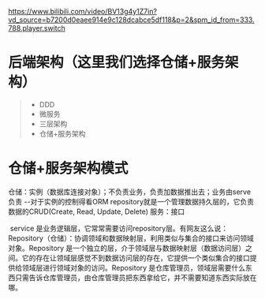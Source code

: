 https://www.bilibili.com/video/BV13g4y1Z7in?vd_source=b7200d0eaee914e9c128dcabce5df118&p=2&spm_id_from=333.788.player.switch

# 后端架构（这里我们选择仓储+服务架构）
>* DDD
>* 微服务
>* 三层架构
>* 仓储+服务架构

# 仓储+服务架构模式
仓储：实例（数据库连接对象）；不负责业务，负责加数据推出去；业务由serve负责    --对于实例的控制得看ORM
repository就是一个管理数据持久层的，它负责数据的CRUD(Create, Read, Update, Delete)
服务：接口

 service 是业务逻辑层，它常常需要访问repository层。有网友这么说：Repository（仓储）：协调领域和数据映射层，利用类似与集合的接口来访问领域对象。Repository 是一个独立的层，介于领域层与数据映射层（数据访问层）之间。它的存在让领域层感觉不到数据访问层的存在，它提供一个类似集合的接口提供给领域层进行领域对象的访问。Repository 是仓库管理员，领域层需要什么东西只需告诉仓库管理员，由仓库管理员把东西拿给它，并不需要知道东西实际放在哪。